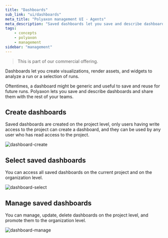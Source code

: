 ```yaml
---
title: "Dashboards"
sub_link: "ui/dashboards"
meta_title: "Polyaxon management UI - Agents"
meta_description: "Saved dashboards let you save and describe dashboards and widgets."
tags:
    - concepts
    - polyaxon
    - management
sidebar: "management"
---
```


<blockquote class="commercial">This is part of our commercial offering.</blockquote>

Dashboards let you create visualizations, render assets, and widgets to analyze a run or a selection of runs.

Oftentimes, a dashboard might be generic and useful to save and reuse for future runs. 
Polyaxon lets you save and describe dashboards and share them with the rest of your teams. 


## Create dashboards

Saved dashboards are created on the project level, only users having write access to the project can create a dashboard, 
and they can be used by any user who has read access to the project.  

![dashboard-create](../../../../content/images/dashboard/dashboards/create.png)


## Select saved dashboards

You can access all saved dashboards on the current project and on the organization level.

![dashboard-select](../../../../content/images/dashboard/dashboards/select.png)

## Manage saved dashboards

You can manage, update, delete dashboards on the project level, and promote them to the organization level.

![dashboard-manage](../../../../content/images/dashboard/dashboards/manage.png)
